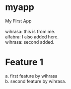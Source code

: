 # myapp
My FIrst App<br/>
<br/>
wihrasa: this is from me.<br/>
alfabra: I also added here.<br/>
wihrasa: second added.<br>

# Feature 1<br>
a. first feature by wihrasa<br>
b. second feature by wihrasa.<br/>
